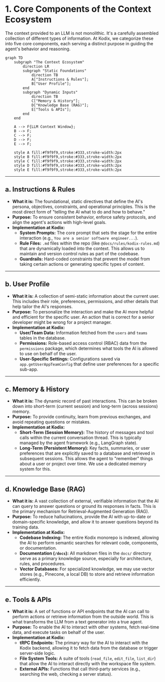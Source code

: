 # 1. Core Components of the Context Ecosystem

The context provided to an LLM is not monolithic. It's a carefully assembled collection of different types of information. At Kodix, we categorize these into five core components, each serving a distinct purpose in guiding the agent's behavior and reasoning.

```mermaid
graph TD
    subgraph "The Context Ecosystem"
        direction LR
        subgraph "Static Foundations"
            direction TB
            A["Instructions & Rules"];
            B["User Profile"];
        end
        subgraph "Dynamic Inputs"
            direction TB
            C["Memory & History"];
            D["Knowledge Base (RAG)"];
            E["Tools & APIs"];
        end
    end

    A --> F{LLM Context Window};
    B --> F;
    C --> F;
    D --> F;
    E --> F;

    style A fill:#f9f9f9,stroke:#333,stroke-width:2px
    style B fill:#f9f9f9,stroke:#333,stroke-width:2px
    style C fill:#f9f9f9,stroke:#333,stroke-width:2px
    style D fill:#f9f9f9,stroke:#333,stroke-width:2px
    style E fill:#f9f9f9,stroke:#333,stroke-width:2px
```

---

## a. Instructions & Rules

- **What it is:** The foundational, static directives that define the AI's persona, objectives, constraints, and operational principles. This is the most direct form of "telling the AI what to do and how to behave."
- **Purpose:** To ensure consistent behavior, enforce safety protocols, and align the agent's actions with high-level goals.
- **Implementation at Kodix:**
  - **System Prompts:** The core prompt that sets the stage for the entire interaction (e.g., `You are a senior software engineer...`).
  - **Rule Files:** `.md` files within the repo (like `@docs/rules/kodix-rules.md`) that are dynamically loaded into the context. This allows us to maintain and version control rules as part of the codebase.
  - **Guardrails:** Hard-coded constraints that prevent the model from taking certain actions or generating specific types of content.

---

## b. User Profile

- **What it is:** A collection of semi-static information about the current user. This includes their role, preferences, permissions, and other details that help tailor the AI's responses.
- **Purpose:** To personalize the interaction and make the AI more helpful and efficient for the specific user. An action that is correct for a senior developer might be wrong for a project manager.
- **Implementation at Kodix:**
  - **User/Team Data:** Information fetched from the `users` and `teams` tables in the database.
  - **Permissions:** Role-based access control (RBAC) data from the `permissions` package, which determines what tools the AI is allowed to use on behalf of the user.
  - **User-Specific Settings:** Configurations saved via `app.getUserAppTeamConfig` that define user preferences for a specific sub-app.

---

## c. Memory & History

- **What it is:** The dynamic record of past interactions. This can be broken down into short-term (current session) and long-term (across sessions) memory.
- **Purpose:** To provide continuity, learn from previous exchanges, and avoid repeating questions or mistakes.
- **Implementation at Kodix:**
  - **Short-Term (Session Memory):** The history of messages and tool calls within the current conversation thread. This is typically managed by the agent framework (e.g., LangGraph state).
  - **Long-Term (Persistent Memory):** Key facts, summaries, or user preferences that are explicitly saved to a database and retrieved in subsequent sessions. This allows the agent to "remember" things about a user or project over time. We use a dedicated memory system for this.

---

## d. Knowledge Base (RAG)

- **What it is:** A vast collection of external, verifiable information that the AI can query to answer questions or ground its responses in facts. This is the primary mechanism for Retrieval-Augmented Generation (RAG).
- **Purpose:** To reduce hallucinations, provide the AI with up-to-date or domain-specific knowledge, and allow it to answer questions beyond its training data.
- **Implementation at Kodix:**
  - **Codebase Indexing:** The entire Kodix monorepo is indexed, allowing the AI to perform semantic searches for relevant code, components, or documentation.
  - **Documentation (`/docs`):** All markdown files in the `docs/` directory serve as a primary knowledge source, especially for architecture, rules, and procedures.
  - **Vector Databases:** For specialized knowledge, we may use vector stores (e.g., Pinecone, a local DB) to store and retrieve information efficiently.

---

## e. Tools & APIs

- **What it is:** A set of functions or API endpoints that the AI can call to perform actions or retrieve information from the outside world. This is what transforms the LLM from a text generator into a true agent.
- **Purpose:** To enable the AI to interact with other systems, fetch real-time data, and execute tasks on behalf of the user.
- **Implementation at Kodix:**
  - **tRPC Endpoints:** The primary way for the AI to interact with the Kodix backend, allowing it to fetch data from the database or trigger server-side logic.
  - **File System Tools:** A suite of tools (`read_file`, `edit_file`, `list_dir`) that allow the AI to interact directly with the workspace file system.
  - **External APIs:** Functions that call third-party services (e.g., searching the web, checking a server status).
